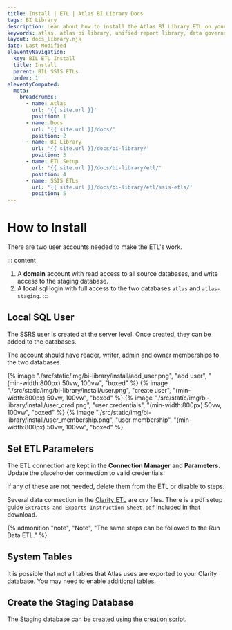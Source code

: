 ```yaml
---
title: Install | ETL | Atlas BI Library Docs
tags: BI Library
description: Lean about how to install the Atlas BI Library ETL on your SSIS server. Installation is done through Visual Studio.
keywords: atlas, atlas bi library, unified report library, data governance, database, etl, install, ssis, visual studio
layout: docs_library.njk
date: Last Modified
eleventyNavigation:
  key: BIL ETL Install
  title: Install
  parent: BIL SSIS ETLs
  order: 1
eleventyComputed:
  meta:
    breadcrumbs:
      - name: Atlas
        url: '{{ site.url }}'
        position: 1
      - name: Docs
        url: '{{ site.url }}/docs/'
        position: 2
      - name: BI Library
        url: '{{ site.url }}/docs/bi-library/'
        position: 3
      - name: ETL Setup
        url: '{{ site.url }}/docs/bi-library/etl/'
        position: 4
      - name: SSIS ETLs
        url: '{{ site.url }}/docs/bi-library/etl/ssis-etls/'
        position: 5
---
```


# How to Install

There are two user accounts needed to make the ETL's work.

::: content

1. A **domain** account with read access to all source databases, and write access to the staging database.
2. A **local** sql login with full access to the two databases `atlas` and `atlas-staging`.
   :::

## Local SQL User

The SSRS user is created at the server level. Once created, they can be added to the databases.

The account should have reader, writer, admin and owner memberships to the two databases.

{% image "./src/static/img/bi-library/install/add_user.png", "add user", "(min-width:800px) 50vw, 100vw", "boxed" %}
{% image "./src/static/img/bi-library/install/user.png", "create user", "(min-width:800px) 50vw, 100vw", "boxed" %}
{% image "./src/static/img/bi-library/install/user_cred.png", "user credentials", "(min-width:800px) 50vw, 100vw", "boxed" %}
{% image "./src/static/img/bi-library/install/user_membership.png", "user membership", "(min-width:800px) 50vw, 100vw", "boxed" %}

## Set ETL Parameters

The ETL connection are kept in the **Connection Manager** and **Parameters**. Update the placeholder connection to valid credentials.

If any of these are not needed, delete them from the ETL or disable to steps.

Several data connection in the [Clarity ETL](https://datahandbook.epic.com/Reports/Details/9000648) are `csv` files. There is a pdf setup guide `Extracts and Exports Instruction Sheet.pdf` included in that download.

{% admonition
   "note",
   "Note",
   "The same steps can be followed to the Run Data ETL."
%}

## System Tables

It is possible that not all tables that Atlas uses are exported to your Clarity database. You may need to enable additional tables.

## Create the Staging Database

The Staging database can be created using the [creation script](https://github.com/atlas-bi/atlas-bi-library-etl/blob/master/atlas_staging_creation_script.sql).
